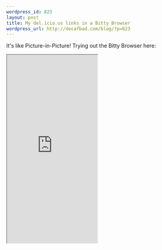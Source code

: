 ```yaml
--- 
wordpress_id: 823
layout: post
title: My del.icio.us links in a Bitty Browser
wordpress_url: http://decafbad.com/blog/?p=823
---
```

It's like Picture-in-Picture!  Trying out the Bitty Browser here:

<!-- WWW.BITTY.COM {embedded browser: START} -->
<iframe width="240" height="500" name="MB_8F58334DEB0F4E61A7EFE50FEF72FCE8" src="http://b1.bitty.com/browser/?a=0824B7B21C72qy4E8d5LFeNLRopEv1t8fUxfKo2OCE6i7WC0yKveSp9XRll1cg8ARxNBt18aGnbMiDqiN1jOpsTX2BM2tLJOlbEDmmOu3P%2BbRsLfQSal9K963GIuIDMFej%2Fjn1AjJFdJYvqRMZBVPVpzB7LP%2FbRBZK%2BlXRLxKLVf1DDZfF8RHNZlybsOifHuuuUJQwhoKiDPkdCsjefsNajzK2Y7qA%2FT"><table width="240" height="500" cellspacing=0 cellpadding=12 border=1><tr><td valign=top><b>0xDECAFBAD links</b><hr><br><a href="http://b1.bitty.com/browser/xmlparser/?mode=delicious_username&feed_url=http%3A%2F%2F69%2E9%2E36%2E73%2Frss%2Fdeusx" target=_blank onClick="MBw=window.open('http://b1.bitty.com/browser/?a=0824553D46C2qy4E8d5LFeNLRopEv1t8fUxfKo2OCE6i7WC0yKveSp9XRll1cg8ARxNBt18aGnbMiDqiN1jOpsTX2BM2tLJOlbEDmmOu3P%2BbRsLfQSal9K963GIuIDMFej%2Fjn1AjJFdJYvqRMZBVPVpzB7LP%2FbRBZK%2BlXRLxKLVf1DDZfF8RHNZlybsOifHuuuUJQwhoKiDPkdCsjefsNajzK2Y7qA%2FTmaOd4FwXiL5M','poMB_8F58334DEB0F4E61A7EFE50FEF72FCE8','toolbar=no,location=no,directories=no,status=no,menubar=no,scrollbars=yes,resizable=yes,width=240,height=480'); MBw.focus(); return false" onmouseover="window.status='Open in a new window';return true" onmouseout="window.status='';return true">Open "0xDECAFBAD links" in a new window</a><p><a href="http://www.bitty.com/" target=_blank>About Bitty Browser</a><p><a href="http://www.turnstyle.com/" target=_blank>About Turnstyle</a></td></tr></table></iframe>
<!-- WWW.BITTY.COM {embedded browser: END} -->
